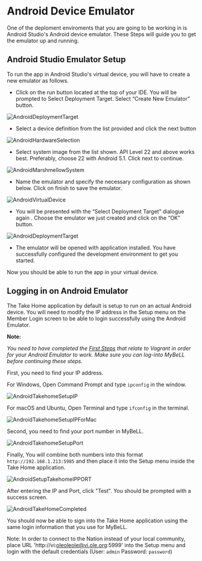 # Android Device Emulator

One of the deploment enviroments that you are going to be working in is Android Studio's Android device emulator. These Steps will guide you to get the emulator up and running.

## Android Studio Emulator Setup

To run the app in Android Studio's virtual device, you will have to create a new emulator as follows.

* Click on the run button located at the top of your IDE. You will be prompted to Select Deployment Target. Select “Create New Emulator” button.

![AndroidDeploymentTarget](uploads/images/AndroidDeploymentTarget.png)

* Select a device definition from the list provided and click the next button
           
![AndroidHardwareSelection](uploads/images/AndroidHardwareSelection.png)

* Select system image from the list shown. API Level 22 and above works best. Preferably, choose 22 with Android 5.1. Click next to continue.
	
![AndroidMarshmellowSystem](uploads/images/AndroidMarshmellowSystem.png)

* Name the emulator and specify the necessary configuration as shown below. Click on finish to save the emulator. 
	
![AndroidVirtualDevice](uploads/images/AndroidVirtualDevice.png)

* You will be presented with the “Select Deployment Target” dialogue again . Choose the emulator we just created and click on the “OK” button.

![AndroidDeploymentTarget](uploads/images/AndroidDeploymentTarget.png)

* The emulator will be opened with application installed. You have successfully configured the development environment to get you started.

Now you should be able to run the app in your virtual device.

## Logging in on Android Emulator

The Take Home application by default is setup to run on an actual Android device. You will need to modify the IP address in the Setup menu on the Member Login screen to be able to login successfully using the Android Emulator.

**Note:** 

*You need to have completed the [First Steps](http://open-learning-exchange.github.io/#!pages/firststeps.md) that relate to Vagrant in order for your Android Emulator to work. Make sure you can log-into MyBeLL before continuing these steps.*

First, you need to find your IP address.

For Windows, Open Command Prompt and type ```ipconfig``` in the window.

![AndroidTakehomeSetupIP](uploads/images/AndroidTakehomeSetupIP.png)

For macOS and Ubuntu, Open Terminal and type ```ifconfig``` in the terminal.

![AndroidTakehomeSetupIPForMac](uploads/images/AndroidTakehomeSetupIPForMac.png)

Second, you need to find your port number in MyBeLL.

![AndroidTakehomeSetupPort](uploads/images/AndroidTakehomeSetupPort.png)

Finally, You will combine both numbers into this format ```http://192.168.1.213:5985``` and then place it into the Setup menu inside the Take Home application.

![AndroidSetupTakehomeIPPORT](uploads/images/AndroidSetupTakehomeIPPORT.png)

After entering the IP and Port, click "Test". You should be prompted with a success screen.

![AndroidTakeHomeCompleted](uploads/images/AndroidTakeHomeCompleted.png)

You should now be able to sign into the Take Home application using the same login information that you use for MyBeLL.

Note: In order to connect to the Nation instead of your local community, place URL 'http://vi:oleoleole@vi.ole.org:5999' into the Setup menu and login with the default credentials (User: `admin` Password: `password`)